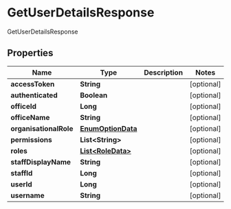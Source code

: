 

# GetUserDetailsResponse

GetUserDetailsResponse

## Properties

| Name | Type | Description | Notes |
|------------ | ------------- | ------------- | -------------|
|**accessToken** | **String** |  |  [optional] |
|**authenticated** | **Boolean** |  |  [optional] |
|**officeId** | **Long** |  |  [optional] |
|**officeName** | **String** |  |  [optional] |
|**organisationalRole** | [**EnumOptionData**](EnumOptionData.md) |  |  [optional] |
|**permissions** | **List&lt;String&gt;** |  |  [optional] |
|**roles** | [**List&lt;RoleData&gt;**](RoleData.md) |  |  [optional] |
|**staffDisplayName** | **String** |  |  [optional] |
|**staffId** | **Long** |  |  [optional] |
|**userId** | **Long** |  |  [optional] |
|**username** | **String** |  |  [optional] |



